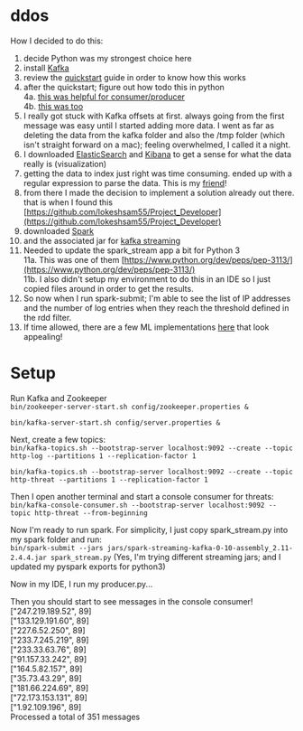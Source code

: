 # ddos
How I decided to do this:
1. decide Python was my strongest choice here
2. install [Kafka](https://kafka.apache.org)
3. review the [quickstart](https://kafka.apache.org/quickstart) guide in order to know how this works
4. after the quickstart; figure out how todo this in python  
  4a. [this was helpful for consumer/producer](https://medium.com/@mukeshkumar_46704/consume-json-messages-from-kafka-using-kafka-pythons-deserializer-859f5d39e02c)  
  4b. [this was too](https://towardsdatascience.com/kafka-python-explained-in-10-lines-of-code-800e3e07dad1)
5. I really got stuck with Kafka offsets at first.  always going from the first message was easy until I started adding more data.  I went as far as deleting the data from the kafka folder and also the /tmp folder (which isn't straight forward on a mac); feeling overwhelmed, I called it a night.
6. I downloaded [ElasticSearch](https://www.elastic.co/) and [Kibana](https://www.elastic.co/start) to get a sense for what the data really is (visualization)
7. getting the data to index just right was time consuming.  ended up with a regular expression to parse the data.  This is my [friend](https://regexr.com)!
8. from there I made the decision to implement a solution already out there.  that is when I found this [https://github.com/lokeshsam55/Project_Developer](https://github.com/lokeshsam55/Project_Developer)
9. downloaded [Spark](https://spark.apache.org/)
10. and the associated jar for [kafka streaming](https://search.maven.org/search?q=a:spark-streaming-kafka-0-8-assembly_2.11)
11. Needed to update the spark_stream app a bit for Python 3  
	11a. This was one of them [https://www.python.org/dev/peps/pep-3113/](https://www.python.org/dev/peps/pep-3113/)  
	11b. I also didn't setup my environment to do this in an IDE so I just copied files around in order to get the results.
12. So now when I run spark-submit; I'm able to see the list of IP addresses and the number of log entries when they reach the threshold defined in the rdd filter.
13. If time allowed, there are a few ML implementations [here](https://github.com/lbnl-cybersecurity/ddos-detection/tree/master/detection_framework) that look appealing!  

# Setup

Run Kafka and Zookeeper  
`bin/zookeeper-server-start.sh config/zookeeper.properties &`

`bin/kafka-server-start.sh config/server.properties &`

Next, create a few topics:  
`bin/kafka-topics.sh --bootstrap-server localhost:9092 --create --topic http-log --partitions 1 --replication-factor 1`

`bin/kafka-topics.sh --bootstrap-server localhost:9092 --create --topic http-threat --partitions 1 --replication-factor 1`

Then I open another terminal and start a console consumer for threats:  
`bin/kafka-console-consumer.sh --bootstrap-server localhost:9092 --topic http-threat --from-beginning`

Now I'm ready to run spark.  For simplicity, I just copy spark_stream.py into my spark folder and run:  
`bin/spark-submit --jars jars/spark-streaming-kafka-0-10-assembly_2.11-2.4.4.jar spark_stream.py`
(Yes, I'm trying different streaming jars; and I updated my pyspark exports for python3)  

Now in my IDE, I run my producer.py...

Then you should start to see messages in the console consumer!  
["247.219.189.52", 89]  
["133.129.191.60", 89]  
["227.6.52.250", 89]  
["233.7.245.219", 89]  
["233.33.63.76", 89]  
["91.157.33.242", 89]  
["164.5.82.157", 89]  
["35.73.43.29", 89]  
["181.66.224.69", 89]  
["72.173.153.131", 89]  
["1.92.109.196", 89]  
Processed a total of 351 messages  

